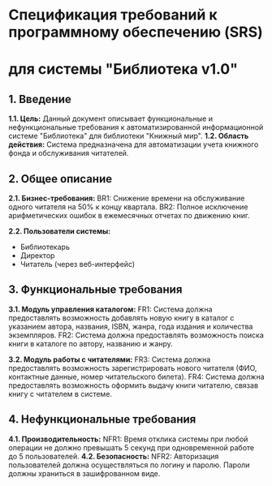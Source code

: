 # Спецификация требований к программному обеспечению (SRS)
# для системы "Библиотека v1.0"

## 1. Введение
**1.1. Цель:** Данный документ описывает функциональные и нефункциональные требования к автоматизированной информационной системе "Библиотека" для библиотеки "Книжный мир".
**1.2. Область действия:** Система предназначена для автоматизации учета книжного фонда и обслуживания читателей.

## 2. Общее описание
**2.1. Бизнес-требования:**
BR1: Снижение времени на обслуживание одного читателя на 50% к концу квартала.
BR2: Полное исключение арифметических ошибок в ежемесячных отчетах по движению книг.

**2.2. Пользователи системы:**
*   Библиотекарь
*   Директор
*   Читатель (через веб-интерфейс)

## 3. Функциональные требования
**3.1. Модуль управления каталогом:**
FR1: Система должна предоставлять возможность добавлять новую книгу в каталог с указанием автора, названия, ISBN, жанра, года издания и количества экземпляров.
FR2: Система должна предоставлять возможность поиска книги в каталоге по автору, названию и жанру.

**3.2. Модуль работы с читателями:**
FR3: Система должна предоставлять возможность зарегистрировать нового читателя (ФИО, контактные данные, номер читательского билета).
FR4: Система должна предоставлять возможность оформить выдачу книги читателю, связав книгу с читателем в системе.

## 4. Нефункциональные требования
**4.1. Производительность:**
NFR1: Время отклика системы при любой операции не должно превышать 5 секунд при одновременной работе до 5 пользователей.
**4.2. Безопасность:**
NFR2: Авторизация пользователей должна осуществляться по логину и паролю. Пароли должны храниться в зашифрованном виде.
